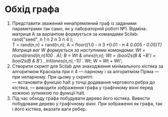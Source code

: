 # Обхід графа 

1. Представити зважений ненапрямлений граф із заданими параметрами 
так само, як у лабораторній роботі №1. Відміна: матриця А за варіантом 
формується за командами  Scilab: 
rand("seed", п 1 п 2 п 3 п 4 );  
T = rand(n,n) + rand(n,n); 
A = floor((1.0  - п 3 *0.01 - п 4 *0.005 - 0.05)*T) 
Матриця ваг W формується за наступними командами: 
Wt = round(rand(n,n)*100 .* A); 
B = Wt & ones(n,n); 
Wt = (bool2s(B & ~B') + bool2s(B & B') .* tril(ones(n,n),-1)) .* Wt; 
W = Wt + Wt'; 
2. Створити скрипт для Scilab для знаходження мінімального кістяка за 
алгоритмом Краскала при п 4  — парному і за алгоритмом Пріма — при 
непарному. При цьому у скрипті:  
— встановити функцію halt у точці додавання чергового ребра до кістяка, 
— виводити зображення графа у графічному вікні перед кожною 
зупинкою по функції halt.  
3.  Під час обходу графа побудувати дерево його кістяка. Вивести 
побудоване дерево у графічному вікні. При зображенні як графа, так і його 
кістяка, вказати ваги ребер. 

